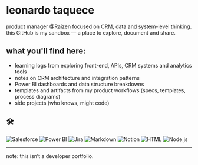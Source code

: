 # leonardo taquece
product manager @Raízen
focused on CRM, data and system-level thinking.
this GitHub is my sandbox — a place to explore, document and share.

## what you'll find here:
- learning logs from exploring front-end, APIs, CRM systems and analytics tools
- notes on CRM architecture and integration patterns
- Power BI dashboards and data structure breakdowns
- templates and artifacts from my product workflows (specs, templates, process diagrams)
- side projects (who knows, might code)

## 🛠

![Salesforce](https://img.shields.io/badge/-Salesforce-00A1E0?style=flat&logo=salesforce&logoColor=white)
![Power BI](https://img.shields.io/badge/-Power%20BI-F2C811?style=flat&logo=powerbi&logoColor=black)
![Jira](https://img.shields.io/badge/-Jira-0052CC?style=flat&logo=jira&logoColor=white)
![Markdown](https://img.shields.io/badge/-Markdown-000000?style=flat&logo=markdown)
![Notion](https://img.shields.io/badge/-Notion-000000?style=flat&logo=notion&logoColor=white)
![HTML](https://img.shields.io/badge/-HTML-E34F26?style=flat&logo=html5&logoColor=white)
![Node.js](https://img.shields.io/badge/-Node.js-339933?style=flat&logo=nodedotjs&logoColor=white)

---

note: this isn’t a developer portfolio.
